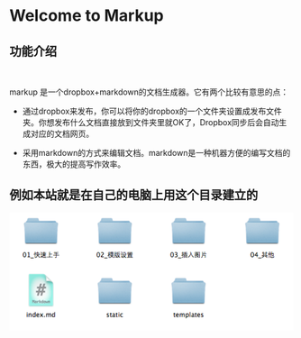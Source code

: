 # Welcome to Markup

## 功能介绍
<br />

markup 是一个dropbox+markdown的文档生成器。它有两个比较有意思的点：

* 通过dropbox来发布，你可以将你的dropbox的一个文件夹设置成发布文件夹。你想发布什么文档直接放到文件夹里就OK了，Dropbox同步后会自动生成对应的文档网页。

* 采用markdown的方式来编辑文档。markdown是一种机器方便的编写文档的东西，极大的提高写作效率。

## 例如本站就是在自己的电脑上用这个目录建立的
![root folder](static/root.png)